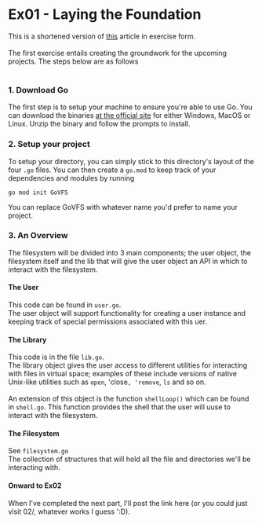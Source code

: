 # Ex01 - Laying the Foundation

This is a shortened version of <a href="https://alysonn.medium.com/a-virtual-filesystem-in-go-creating-our-foundation-9af62b0e82db">this</a> article in exercise form.<br><br>
The first exercise entails creating the groundwork for the upcoming projects. The steps below are as follows<br><br>

### 1. Download Go

The first step is to setup your machine to ensure you're able to use Go. You can download the binaries <a href="
https://golang.org/dl/">at the official site</a> for either Windows, MacOS or Linux. Unzip the binary and follow the prompts to install.

### 2. Setup your project

To setup your directory, you can simply stick to this directory's layout of the four `.go` files. You can then create a `go.mod` to keep track of your dependencies and modules by running
```
go mod init GoVFS
```
You can replace GoVFS with whatever name you'd prefer to name your project.

### 3. An Overview

The filesystem will be divided into 3 main components; the user object, the filesystem itself and the lib that will give the user object an API in which to interact with the filesystem.
#### The User
This code can be found in `user.go`.<br>
The user object will support functionality for creating a user instance and keeping track of special permissions associated with this uer.<br>

#### The Library
This code is in the file `lib.go`.<br>
The library object gives the user access to different utilities for interacting with files in virtual space; examples of these include versions of native Unix-like utilities such as `open`, 'close`, 'remove`, `ls` and so on.<br><br>
An extension of this object is the function `shellLoop()` which can be found in `shell.go`. This function provides the shell that the user will uuse to interact with the filesystem.

#### The Filesystem
See `filesystem.go`<br>
The collection of structures that will hold all the file and directories we'll be interacting with.

#### Onward to Ex02
When I've completed the next part, I'll post the link here (or you could just visit 02/, whatever works I guess ':D).











